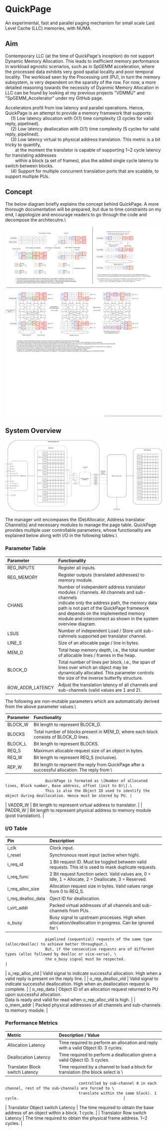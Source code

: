 # QuickPage
An experimental, fast and parallel paging mechanism for small scale Last Level Cache (LLC) memories, with NUMA.

## Aim
Contemporary LLC (at the time of QuickPage's inception) do not support Dynamic Memory Allocation.
This leads to inefficient memory performance in workload agnostic scenarios, such as in SpGEMM acceleration,
where the processed data exhibits very good spatial locality and poor temporal locality. The workload seen 
by the Processing unit (PU), in turn the memory subsystem, is very dependent on the sparsity of the row.
For now, a more detailed reasoning towards the necessity of Dyanmic Memory Allocation in LLC can be found by 
looking at my previous projects "VDMMU" and "SpGEMM_Accelerator" under my GitHub page.

Accelerators profit from low latency and parallel operations. Hence, QuickPage is an attempt to provide a 
memory framework that supports:\
&emsp; (1) Low latency allocation with O(1) time complexity (3 cycles for valid reply, pipelined).\
&emsp; (2) Low latency deallocation with O(1) time complexity (5 cycles for valid reply, pipelined).\
&emsp; (3) Low latency virtual to physical address translation. This metric is a bit tricky to quantify,  
&emsp;&emsp; at the moment the translator is capable of supporting 1~2 cycle latency for translating addresses  
&emsp;&emsp; within a block (a set of frames), plus the added single cycle latency to switch between blocks.\
&emsp; (4) Support for multiple concurrent translation ports that are scalable, to support multiple PUs.

## Concept
The below diagram briefly explains the concept behind QuickPage. A more thorough documentation will be 
prepared, but due to time constraints on my end, I appologize and encourage readers to go through the code 
and decompose the architecutre.\

![Conceptual brief of pointer map and inverse butterfly structure](pointer_map_concept.png)

## System Overview

![System_overview](quick_page_overview.png)

The manager unit encompases the (De)Allocator, Address translator Channel(s) and necessary modules to 
manage the page table. QuickPage provides multiple user controllable parameters, whose functionality are 
explained below along with I/O in the following tables.\

### Parameter Table

| Parameter         | Functionality                                                                                           |
| :---------------- | :------------------------------------------------------------------------------------------------------ |
| REG_INPUTS        | Register all inputs.                                                                                    |
| REG_MEMORY        | Register outputs (translated addresses) to memory module.                                               |
| CHANS             | Number of independent address translator modules / channels. All channels and sub-channels<br/> indicate only the address path, the memory data path is not part of the QuickPage framework<br/> and depends on the implemented memory module and interconnect as shown in the system overview diagram.  |
| LSUS              | Number of independent Load / Store unit sub-cahnnels supported per translator channel.                  |
| LINE_S            | Size of an allocable page / line in bytes.                                                              |
| MEM_D             | Total heap memory depth, i.e., the total number of allocable lines / frames in the heap.                |
| BLOCK_D           | Total number of lines per block, i.e., the span of lines over which an object may be<br/> dynamically allocated. This parameter controls the size of the inverse butterfly structure.             |
| ROW_ADDR_LATENCY  | Adjust the translation latency of all channels and sub-channels (valid values are 1 and 2).             |

The following are non-mutable parameters which are automatically derived from the above parameter values.\

| Parameter         | Functionality                                                                                           |
| :---------------- | :------------------------------------------------------------------------------------------------------ |
| BLOCK_W           | Bit length to represent BLOCK_D.                                                                        |
| BLOCKS            | Total number of blocks present in MEM_D, where each block consists of BLOCK_D lines.                    |
| BLOCK_L           | Bit length to represent BLOCKS.                                                                         |
| REQ_S             | Maximum allocable request size of an object in bytes.                                                   |
| REQ_W             | Bit length to represent REQ_S (inclusive).                                                              |
| REP_W             | Bit length to reprsent the reply from QuickPage after a successful allocation. The reply from \
                      QuickPage is formated as \[Number of allocated lines, Block number, Base address, offset (init to 0)\].\
                      This is also the Object ID used to identify the object during deallocation. Hence must be stored by PU. |
| VADDR_W           | Bit length to represent virtual address to translator.                                                  |
| PADDR_W           | Bit length to represent physical address to memory module (post translation).                           |

### I/O Table

| Pin               | Description                                                                                             |
| :---------------- | :------------------------------------------------------------------------------------------------------ |
| i_clk             | Clock input.                                                                                            |
| i_reset           | Synchronous reset input (active when high).                                                             |
| i_req_id          | 1 Bit request ID. Must be toggled between valid requests. This id is used to mask duplicate requests.   |
| i_req_func        | 2 Bit request function select. Valid values are, 0 = Idle, 1 = Allocate, 2 = Deallocate, 3 = Reserved.  |
| i_req_alloc_size  | Allocation request size in bytes. Valid values range from 0 to REQ_S.                                   |
| i_req_dealloc_data| Oject ID for deallocation.                                                                              |
| i_virt_addr       | Packed virtual addresses of all channels and sub-channels from PUs.                                     |
| o_busy            | Busy signal to upstream processes. High when allocation/deallocation in progress. Can be ignored for \
                      pipelined (sequential) requests of the same type (alloc/dealloc) to achieve better throughput.\
                      But, if the consecutive requests are of different types (alloc followed by dealloc or vice-versa), \
                      the o_busy signal must be respected.                                                                    |
| o_rep_alloc_vld   | Valid signal to indicate successful allocation. High when a valid reply is present on the reply line.   |
| o_rep_dealloc_vld | Valid signal to indicate successful deallocation. High when an deallocation request is complete.        |
| o_rep_data        | Object ID of an allocation request returned to PU upon successful allocation. \
                      Data is ready and valid for read when o_rep_alloc_vld is high.                                          |
| o_mem_addr        | Packed physical addresses of all channels and sub-channels to memory module.                            |

### Performance Metrics

| Metric                           | Description / Value                                                                      |
| :------------------------------- | :--------------------------------------------------------------------------------------- |
| Allocation Latency               | Time required to perform an allocation and reply with a valid Object ID. 3 cycles.       |
| Deallocation Latency             | Time required to perform a deallocation given a valid Ojbect ID. 5 cycles.               |
| Translator Block switch Latency  | Time required by a channel to load a block for translation (the block select is \
                                     controlled by sub-channel 0 in each channel, rest of the sub-channels are forced to \
                                     translate within the same block). 1 cycle.                                               |
| Translator Object switch Latency | The time required to obtain the base address of an object within a block. 1 cycle.       |
| Translator Row switch Latency    | The time required to obtain the physical frame address. 1~2 cycles.                      |
